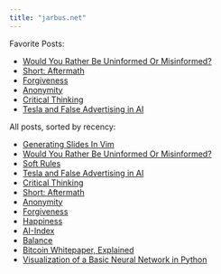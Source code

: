 ```yaml
---
title: "jarbus.net"
---
```

Favorite Posts:

- [Would You Rather Be Uninformed Or Misinformed?](blog/would-you-rather-be-uninformed-or-misinformed)
- [Short: Aftermath](blog/short-aftermath)
- [Forgiveness](blog/forgiveness)
- [Anonymity](blog/anonymity)
- [Critical Thinking](blog/critical-thinking)
- [Tesla and False Advertising in AI](blog/tesla-and-false-advertising-in-ai)

All posts, sorted by recency:

- [Generating Slides In Vim](blog/generating-slides-in-vim)
- [Would You Rather Be Uninformed Or Misinformed?](blog/would-you-rather-be-uninformed-or-misinformed)
- [Soft Rules](blog/soft-rules)
- [Tesla and False Advertising in AI](blog/tesla-and-false-advertising-in-ai)
- [Critical Thinking](blog/critical-thinking)
- [Short: Aftermath](blog/short-aftermath)
- [Anonymity](blog/anonymity)
- [Forgiveness](blog/forgiveness)
- [Happiness](blog/happiness)
- [AI-Index](blog/ai-index)
- [Balance](blog/balance)
- [Bitcoin Whitepaper, Explained](blog/bitcoin-whitepaper-explained)
- [Visualization of a Basic Neural Network in Python](blog/visualization-of-a-basic-neural-network-in-python)
